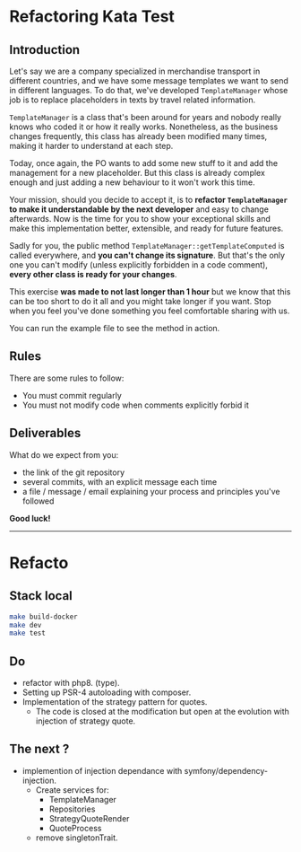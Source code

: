 # Refactoring Kata Test

## Introduction

Let's say we are a company specialized in merchandise transport in different countries, and we have some message templates we want to send
in different languages. To do that, we've developed `TemplateManager` whose job is to replace
placeholders in texts by travel related information.

`TemplateManager` is a class that's been around for years and nobody really knows who coded
it or how it really works. Nonetheless, as the business changes frequently, this class has
already been modified many times, making it harder to understand at each step.

Today, once again, the PO wants to add some new stuff to it and add the management for a new
placeholder. But this class is already complex enough and just adding a new behaviour to it
won't work this time.

Your mission, should you decide to accept it, is to **refactor `TemplateManager` to make it
understandable by the next developer** and easy to change afterwards. Now is the time for you to
show your exceptional skills and make this implementation better, extensible, and ready for future
features.

Sadly for you, the public method `TemplateManager::getTemplateComputed` is called everywhere, 
and **you can't change its signature**. But that's the only one you can't modify (unless explicitly
forbidden in a code comment), **every other class is ready for your changes**.

This exercise **was made to not last longer than 1 hour** but we know that this can be too short to do it all and
you might take longer if you want. Stop when you feel you've done something you feel comfortable sharing with us.

You can run the example file to see the method in action.

## Rules
There are some rules to follow:
 - You must commit regularly
 - You must not modify code when comments explicitly forbid it

## Deliverables
What do we expect from you:
 - the link of the git repository
 - several commits, with an explicit message each time
 - a file / message / email explaining your process and principles you've followed

**Good luck!**

---

# Refacto

## Stack local
``` bash
make build-docker
make dev
make test
```

## Do
- refactor with php8. (type).
- Setting up PSR-4 autoloading with composer.
- Implementation of the strategy pattern for quotes.
  - The code is closed at the modification but open at the evolution with injection of strategy quote.

## The next ?
- implemention of injection dependance with symfony/dependency-injection.
  - Create services for:
    - TemplateManager
    - Repositories
    - StrategyQuoteRender
    - QuoteProcess
  - remove singletonTrait.
